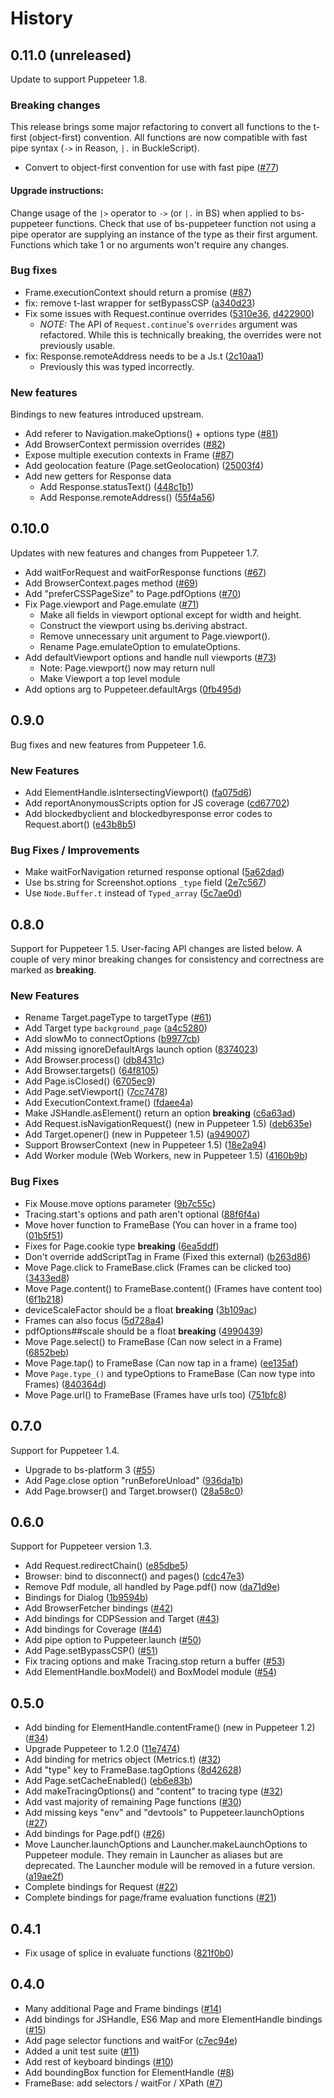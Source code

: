 # History

## 0.11.0 (unreleased)

Update to support Puppeteer 1.8.

### Breaking changes

This release brings some major refactoring to convert all functions to the t-first (object-first) convention.
All functions are now compatible with fast pipe syntax (`->` in Reason, `|.` in BuckleScript).

- Convert to object-first convention for use with fast pipe ([#77](https://github.com/bs-puppeteer/bs-puppeteer/pull/77))

#### Upgrade instructions:

Change usage of the `|>` operator to `->` (or `|.` in BS) when applied to bs-puppeteer functions.
Check that use of bs-puppeteer function not using a pipe operator are supplying an instance of the type as their first argument.
Functions which take 1 or no arguments won't require any changes.

### Bug fixes

- Frame.executionContext should return a promise ([#87](https://github.com/bs-puppeteer/bs-puppeteer/pull/87/commits/35b4bedcf505c7b19652393262edd3bbe69c1002))
- fix: remove t-last wrapper for setBypassCSP ([a340d23](https://github.com/bs-puppeteer/bs-puppeteer/commit/a340d23ae5868f4bbe64853688c64b7888c21ed3))
- Fix some issues with Request.continue overrides ([5310e36](https://github.com/bs-puppeteer/bs-puppeteer/commit/5310e36d0fbc45092a98573b67db014d25536ebf), [d422900](https://github.com/bs-puppeteer/bs-puppeteer/commit/d422900d8157595a5692bb8f014e9ea5de30e6c5))
  - *NOTE:*
The API of `Request.continue`'s `overrides` argument was refactored.
While this is technically breaking, the overrides were not previously usable.
- fix: Response.remoteAddress needs to be a Js.t ([2c10aa1](https://github.com/bs-puppeteer/bs-puppeteer/commit/2c10aa199840a03b19de473999c95419e954374c))
  - Previously this was typed incorrectly.

### New features

Bindings to new features introduced upstream.

- Add referer to Navigation.makeOptions() + options type ([#81](https://github.com/bs-puppeteer/bs-puppeteer/pull/81))
- Add BrowserContext permission overrides ([#82](https://github.com/bs-puppeteer/bs-puppeteer/pull/82))
- Expose multiple execution contexts in Frame ([#87](https://github.com/bs-puppeteer/bs-puppeteer/pull/87))
- Add geolocation feature (Page.setGeolocation) ([25003f4](https://github.com/bs-puppeteer/bs-puppeteer/commit/25003f442ab96e2479c3e7a67f1561cc18f2bd8d))
- Add new getters for Response data
  - Add Response.statusText() ([448c1b1](https://github.com/bs-puppeteer/bs-puppeteer/commit/448c1b1905c7cdaa8db62f9e3012046990949216))
  - Add Response.remoteAddress() ([55f4a56](https://github.com/bs-puppeteer/bs-puppeteer/commit/55f4a56f6d6b89ee1a8d7ce5c85985d056fd3105))

## 0.10.0

Updates with new features and changes from Puppeteer 1.7.

- Add waitForRequest and waitForResponse functions ([#67](https://github.com/bs-puppeteer/bs-puppeteer/pull/67))
- Add BrowserContext.pages method ([#69](https://github.com/bs-puppeteer/bs-puppeteer/pull/69))
- Add "preferCSSPageSize" to Page.pdfOptions ([#70](https://github.com/bs-puppeteer/bs-puppeteer/pull/70))
- Fix Page.viewport and Page.emulate ([#71](https://github.com/bs-puppeteer/bs-puppeteer/pull/71))
  - Make all fields in viewport optional except for width and height.
  - Construct the viewport using bs.deriving abstract.
  - Remove unnecessary unit argument to Page.viewport().
  - Rename Page.emulateOption to emulateOptions.
- Add defaultViewport options and handle null viewports ([#73](https://github.com/bs-puppeteer/bs-puppeteer/pull/73))
  - Note: Page.viewport() now may return null
  - Make Viewport a top level module
- Add options arg to Puppeteer.defaultArgs ([0fb495d](https://github.com/bs-puppeteer/bs-puppeteer/commit/0fb495d23bc620d5644e75d3f898ba3f5b16ce20))

## 0.9.0

Bug fixes and new features from Puppeteer 1.6.

### New Features

- Add ElementHandle.isIntersectingViewport()
  ([fa075d6](https://github.com/bs-puppeteer/bs-puppeteer/commit/fa075d6b67ee6cb9a9b3d44cc911f1256f1ebc12))
- Add reportAnonymousScripts option for JS coverage
  ([cd67702](https://github.com/bs-puppeteer/bs-puppeteer/commit/cd67702f950d9db24501d279e0b3c30aaad32c43))
- Add blockedbyclient and blockedbyresponse error codes to Request.abort()
  ([e43b8b5](https://github.com/bs-puppeteer/bs-puppeteer/commit/e43b8b5be08c8ba566bbbd48011adacdb20aece1))

### Bug Fixes / Improvements

- Make waitForNavigation returned response optional
  ([5a62dad](https://github.com/bs-puppeteer/bs-puppeteer/commit/5a62dad37187c01658b76a0f3262268bf0cf8e72))
- Use bs.string for Screenshot.options `_type` field
  ([2e7c567](https://github.com/bs-puppeteer/bs-puppeteer/commit/2e7c5678cc2e387f207c2aa9eda5a1eae9dea1d5))
- Use `Node.Buffer.t` instead of `Typed_array`
  ([5c7ae0d](https://github.com/bs-puppeteer/bs-puppeteer/commit/5c7ae0d085e6c0e41bd120943c4401e112dbd835))

## 0.8.0

Support for Puppeteer 1.5.
User-facing API changes are listed below.
A couple of very minor breaking changes for consistency and correctness are marked as **breaking**.

### New Features

- Rename Target.pageType to targetType
  ([#61](https://github.com/bs-puppeteer/bs-puppeteer/pull/61))
- Add Target type `background_page`
  ([a4c5280](https://github.com/bs-puppeteer/bs-puppeteer/commit/a4c528068c9462b2e943c4714e5143d86f7af047))
- Add slowMo to connectOptions
  ([b9977cb](https://github.com/bs-puppeteer/bs-puppeteer/commit/b9977cb33c2fe8fb98c8c1a9f257c4d4d33fdd7e))
- Add missing ignoreDefaultArgs launch option
  ([8374023](https://github.com/bs-puppeteer/bs-puppeteer/commit/8374023f5b838e8d8d5b2e7215af42b2d9df3a9e))
- Add Browser.process()
  ([db8431c](https://github.com/bs-puppeteer/bs-puppeteer/commit/db8431c14932af05a9bb93c310dc27c60380153e))
- Add Browser.targets()
  ([64f8105](https://github.com/bs-puppeteer/bs-puppeteer/commit/64f8105e7b87d6dc9709b2697967e1c379b93ed4))
- Add Page.isClosed()
  ([6705ec9](https://github.com/bs-puppeteer/bs-puppeteer/commit/6705ec95e462cedeb41cdf0bdaa5a449a7e0be57))
- Add Page.setViewport()
  ([7cc7478](https://github.com/bs-puppeteer/bs-puppeteer/commit/7cc7478be2965fbf71724e1b308d43c510fc4859))
- Add ExecutionContext.frame()
  ([fdaee4a](https://github.com/bs-puppeteer/bs-puppeteer/commit/fdaee4aece687a3164ab10aa9aa4d863d43212d9))
- Make JSHandle.asElement() return an option **breaking**
  ([c6a63ad](https://github.com/bs-puppeteer/bs-puppeteer/commit/c6a63adf5a5e6d647b6481e80d5daae8221b093c))
- Add Request.isNavigationRequest() (new in Puppeteer 1.5)
  ([deb635e](https://github.com/bs-puppeteer/bs-puppeteer/commit/deb635e72facbe22ba295cdcc293c7e8e472b278))
- Add Target.opener() (new in Puppeteer 1.5)
  ([a949007](https://github.com/bs-puppeteer/bs-puppeteer/commit/a9490077c80a52aae023dc32e11cb03612e39d64))
- Support BrowserContext (new in Puppeteer 1.5)
  ([18e2a94](https://github.com/bs-puppeteer/bs-puppeteer/commit/18e2a945f0b586ecd81bb70fd63c1295c7c9647a))
- Add Worker module (Web Workers, new in Puppeteer 1.5)
  ([4160b9b](https://github.com/bs-puppeteer/bs-puppeteer/commit/4160b9b4a914e912e7c15fa4cf4f1341ccfd4808))

### Bug Fixes

- Fix Mouse.move options parameter
  ([9b7c55c](https://github.com/bs-puppeteer/bs-puppeteer/commit/9b7c55c87c9a83cf0ceb6dadb7188629f92db742))
- Tracing.start's options and path aren't optional
  ([88f6f4a](https://github.com/bs-puppeteer/bs-puppeteer/commit/88f6f4ae7bbab4b2cc886060718af232a4fa3ce9))
- Move hover function to FrameBase (You can hover in a frame too)
  ([01b5f51](https://github.com/bs-puppeteer/bs-puppeteer/commit/01b5f510bcdd54ce04fbb6809e2710836e125a57))
- Fixes for Page.cookie type **breaking**
  ([6ea5ddf](https://github.com/bs-puppeteer/bs-puppeteer/commit/6ea5ddf15401e8757b57e55d45d9f12cb5cbf7fd))
- Don't override addScriptTag in Frame (Fixed this external)
  ([b263d86](https://github.com/bs-puppeteer/bs-puppeteer/commit/b263d86bef13b7b077f7f51b3b2ff2e75935248c))
- Move Page.click to FrameBase.click (Frames can be clicked too)
  ([3433ed8](https://github.com/bs-puppeteer/bs-puppeteer/commit/3433ed8ef68c0e7440b3bc2e47e15e8d556ab718))
- Move Page.content() to FrameBase.content() (Frames have content too)
  ([6f1b218](https://github.com/bs-puppeteer/bs-puppeteer/commit/6f1b2188e3c6e08f82162994fefd0945b75ad31b))
- deviceScaleFactor should be a float **breaking**
  ([3b109ac](https://github.com/bs-puppeteer/bs-puppeteer/commit/3b109ace50a1d352eb9f85d19243a738ad69c574))
- Frames can also focus
  ([5d728a4](https://github.com/bs-puppeteer/bs-puppeteer/commit/5d728a45831edfb4eab9e76289b686401d27cdfe))
- pdfOptions##scale should be a float **breaking**
  ([4990439](https://github.com/bs-puppeteer/bs-puppeteer/commit/49904399e916fe1cd62bcb16fb7705b6da458127))
- Move Page.select() to FrameBase (Can now select in a Frame)
  ([6852beb](https://github.com/bs-puppeteer/bs-puppeteer/commit/6852beb41ee6ce0d2a14688904972958a15ceb20))
- Move Page.tap() to FrameBase (Can now tap in a frame)
  ([ee135af](https://github.com/bs-puppeteer/bs-puppeteer/commit/ee135af7ad19018746b969a72d5564df6a742f45))
- Move `Page.type_()` and typeOptions to FrameBase (Can now type into Frames)
  ([840364d](https://github.com/bs-puppeteer/bs-puppeteer/commit/840364d4a7d3fd29e0d4dda73424055af3c816c2))
- Move Page.url() to FrameBase (Frames have urls too)
  ([751bfc8](https://github.com/bs-puppeteer/bs-puppeteer/commit/751bfc85eafd779583b70ebd789b1c9a555261f3))

## 0.7.0

Support for Puppeteer 1.4.

- Upgrade to bs-platform 3
  ([#55](https://github.com/bs-puppeteer/bs-puppeteer/pull/55))
- Add Page.close option "runBeforeUnload"
  ([936da1b](https://github.com/bs-puppeteer/bs-puppeteer/commit/936da1b19fc024382ff678d8a76c58cbab86ab9d))
- Add Page.browser() and Target.browser()
  ([28a58c0](https://github.com/bs-puppeteer/bs-puppeteer/commit/28a58c0fde4f46d1791364d28fc4edb3d249b8d3))

## 0.6.0

Support for Puppeteer version 1.3.

- Add Request.redirectChain()
  ([e85dbe5](https://github.com/bs-puppeteer/bs-puppeteer/commit/e85dbe5e5973bc94a892ec7f880290b142d3606f))
- Browser: bind to disconnect() and pages()
  ([cdc47e3](https://github.com/bs-puppeteer/bs-puppeteer/commit/cdc47e39d6fb7e1ad33197ebb59d7fea749795d1))
- Remove Pdf module, all handled by Page.pdf() now
  ([da71d9e](https://github.com/bs-puppeteer/bs-puppeteer/commit/da71d9ebadc19b37bfc242a5eabf7b94af833708))
- Bindings for Dialog
  ([1b9594b](https://github.com/bs-puppeteer/bs-puppeteer/commit/1b9594bb07ac66d8beba22a87194e0fd8b5ba377))
- Add BrowserFetcher bindings
  ([#42](https://github.com/bs-puppeteer/bs-puppeteer/pull/42))
- Add bindings for CDPSession and Target
  ([#43](https://github.com/bs-puppeteer/bs-puppeteer/pull/43))
- Add bindings for Coverage
  ([#44](https://github.com/bs-puppeteer/bs-puppeteer/pull/44))
- Add pipe option to Puppeteer.launch
  ([#50](https://github.com/bs-puppeteer/bs-puppeteer/pull/50))
- Add Page.setBypassCSP()
  ([#51](https://github.com/bs-puppeteer/bs-puppeteer/pull/51))
- Fix tracing options and make Tracing.stop return a buffer
  ([#53](https://github.com/bs-puppeteer/bs-puppeteer/pull/53))
- Add ElementHandle.boxModel() and BoxModel module
  ([#54](https://github.com/bs-puppeteer/bs-puppeteer/pull/54))

## 0.5.0

- Add binding for ElementHandle.contentFrame() (new in Puppeteer 1.2)
  ([#34](https://github.com/bs-puppeteer/bs-puppeteer/pull/34))
- Upgrade Puppeteer to 1.2.0
  ([11e7474](https://github.com/bs-puppeteer/bs-puppeteer/commit/11e74747d90bb6fe04f5fc1d9abe70a2b0c66a87))
- Add binding for metrics object (Metrics.t)
  ([#32](https://github.com/bs-puppeteer/bs-puppeteer/pull/33))
- Add "type" key to FrameBase.tagOptions
  ([8d42628](https://github.com/bs-puppeteer/bs-puppeteer/commit/8d42628258a0b5ba92680858af461f1b2d6c4392))
- Add Page.setCacheEnabled()
  ([eb6e83b](https://github.com/bs-puppeteer/bs-puppeteer/commit/eb6e83bf54cc088d57c81f5d8d2184b4fd0ba8f9))
- Add makeTracingOptions() and "content" to tracing type
  ([#32](https://github.com/bs-puppeteer/bs-puppeteer/pull/32))
- Add vast majority of remaining Page functions
  ([#30](https://github.com/bs-puppeteer/bs-puppeteer/pull/30))
- Add missing keys "env" and "devtools" to Puppeteer.launchOptions
  ([#27](https://github.com/bs-puppeteer/bs-puppeteer/pull/27))
- Add bindings for Page.pdf()
  ([#26](https://github.com/bs-puppeteer/bs-puppeteer/pull/26))
- Move Launcher.launchOptions and Launcher.makeLaunchOptions to Puppeteer module.
  They remain in Launcher as aliases but are deprecated.
  The Launcher module will be removed in a future version.
  ([a19ae2f](https://github.com/bs-puppeteer/bs-puppeteer/commit/a19ae2f6a0b34ce738414c3f6a63341591f51a4f))
- Complete bindings for Request ([#22](https://github.com/bs-puppeteer/bs-puppeteer/pull/22))
- Complete bindings for page/frame evaluation functions ([#21](https://github.com/bs-puppeteer/bs-puppeteer/pull/21))

## 0.4.1

- Fix usage of splice in evaluate functions ([821f0b0](https://github.com/bs-puppeteer/bs-puppeteer/commit/821f0b0ceb1ad342fd554192fcce65b84cf906f1))

## 0.4.0

- Many additional Page and Frame bindings ([#14](https://github.com/bs-puppeteer/bs-puppeteer/pull/14))
- Add bindings for JSHandle, ES6 Map and more ElementHandle bindings ([#15](https://github.com/bs-puppeteer/bs-puppeteer/pull/15))
- Add page selector functions and waitFor ([c7ec94e](https://github.com/bs-puppeteer/bs-puppeteer/commit/c7ec94eb6abf7c75b235358f5b5b0b7c654d8dd7))
- Added a unit test suite ([#11](https://github.com/bs-puppeteer/bs-puppeteer/pull/11))
- Add rest of keyboard bindings ([#10](https://github.com/bs-puppeteer/bs-puppeteer/pull/10))
- Add boundingBox function for ElementHandle ([#8](https://github.com/bs-puppeteer/bs-puppeteer/pull/8))
- FrameBase: add selectors / waitFor / XPath ([#7](https://github.com/bs-puppeteer/bs-puppeteer/pull/7))
